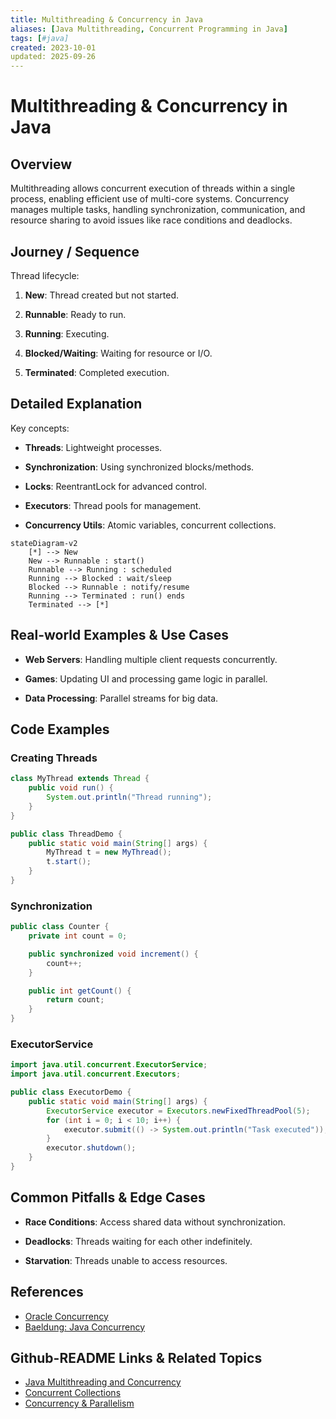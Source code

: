 ```yaml
---
title: Multithreading & Concurrency in Java
aliases: [Java Multithreading, Concurrent Programming in Java]
tags: [#java]
created: 2023-10-01
updated: 2025-09-26
---
```


# Multithreading & Concurrency in Java

## Overview

Multithreading allows concurrent execution of threads within a single process, enabling efficient use of multi-core systems. Concurrency manages multiple tasks, handling synchronization, communication, and resource sharing to avoid issues like race conditions and deadlocks.

## Journey / Sequence

Thread lifecycle:

1. **New**: Thread created but not started.

2. **Runnable**: Ready to run.

3. **Running**: Executing.

4. **Blocked/Waiting**: Waiting for resource or I/O.

5. **Terminated**: Completed execution.

## Detailed Explanation

Key concepts:

- **Threads**: Lightweight processes.

- **Synchronization**: Using synchronized blocks/methods.

- **Locks**: ReentrantLock for advanced control.

- **Executors**: Thread pools for management.

- **Concurrency Utils**: Atomic variables, concurrent collections.

```mermaid
stateDiagram-v2
    [*] --> New
    New --> Runnable : start()
    Runnable --> Running : scheduled
    Running --> Blocked : wait/sleep
    Blocked --> Runnable : notify/resume
    Running --> Terminated : run() ends
    Terminated --> [*]
```

## Real-world Examples & Use Cases

- **Web Servers**: Handling multiple client requests concurrently.

- **Games**: Updating UI and processing game logic in parallel.

- **Data Processing**: Parallel streams for big data.

## Code Examples

### Creating Threads
```java
class MyThread extends Thread {
    public void run() {
        System.out.println("Thread running");
    }
}

public class ThreadDemo {
    public static void main(String[] args) {
        MyThread t = new MyThread();
        t.start();
    }
}
```

### Synchronization
```java
public class Counter {
    private int count = 0;

    public synchronized void increment() {
        count++;
    }

    public int getCount() {
        return count;
    }
}
```

### ExecutorService
```java
import java.util.concurrent.ExecutorService;
import java.util.concurrent.Executors;

public class ExecutorDemo {
    public static void main(String[] args) {
        ExecutorService executor = Executors.newFixedThreadPool(5);
        for (int i = 0; i < 10; i++) {
            executor.submit(() -> System.out.println("Task executed"));
        }
        executor.shutdown();
    }
}
```

## Common Pitfalls & Edge Cases

- **Race Conditions**: Access shared data without synchronization.

- **Deadlocks**: Threads waiting for each other indefinitely.

- **Starvation**: Threads unable to access resources.

## References

- [Oracle Concurrency](https://docs.oracle.com/javase/tutorial/essential/concurrency/)
- [Baeldung: Java Concurrency](https://www.baeldung.com/java-concurrency)

## Github-README Links & Related Topics

- [Java Multithreading and Concurrency](java-multithreading-and-concurrency/)
- [Concurrent Collections](concurrent-collections/)
- [Concurrency & Parallelism](concurrency-parallelism/)